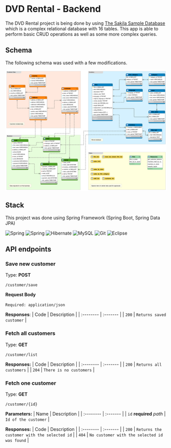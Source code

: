 # DVD Rental - Backend

The DVD Rental project is being done by using [The Sakila Sample Database](https://dev.mysql.com/doc/sakila/en/) which is a complex relational database with 16 tables. This app is able to perform basic CRUD operations as well as some more complex queries.

## Schema

The following schema was used with a few modifications.

![Sakila Schema](https://github.com/Tomohiko10615/sakila/raw/main/sakila_full_database_schema_diagram.png)

## Stack

This project was done using Spring Framework (Spring Boot, Spring Data JPA)

![Spring](https://img.shields.io/badge/Java-ED8B00?style=for-the-badge&logo=java&logoColor=white)
![Spring](https://img.shields.io/badge/Spring-6DB33F?style=for-the-badge&logo=spring&logoColor=white)
![Hibernate](https://img.shields.io/badge/Hibernate-59666C?style=for-the-badge&logo=Hibernate&logoColor=white)
![MySQL](https://img.shields.io/badge/MySQL-00000F?style=for-the-badge&logo=mysql&logoColor=white)
![Git](https://img.shields.io/badge/GIT-E44C30?style=for-the-badge&logo=git&logoColor=white)
![Eclipse](https://img.shields.io/badge/Eclipse-2C2255?style=for-the-badge&logo=eclipse&logoColor=white)

## API endpoints

### **Save new customer**

Type: **POST**
``` 
/customer/save
```

**Request Body**

`Required: application/json`

**Responses**:
| Code | Description     |
| :-------- | :------- |
| `200` | `Returns saved customer` |

### **Fetch all customers**

Type: **GET**
```
/customer/list
```

**Responses:**
| Code | Description     |
| :-------- | :------- |
| `200` | `Returns all customers` |
| `204` | `There is no customers` |

### **Fetch one customer**

Type: **GET**
```
/customer/{id}
```

**Parameters:**
| Name | Description     |
| :-------- | :------- |
| `id` **required** *path* | `Id of the customer` |

**Responses:**
| Code | Description     |
| :-------- | :------- |
| `200` | `Returns the customer with the selected id` |
| `404` | `No customer with the selected id was found` |
